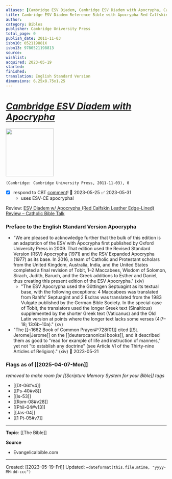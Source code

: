```yaml
---
aliases: [Cambridge ESV Diadem, Cambridge ESV Diadem with Apocrypha, Cambridge ESV Diadem Reference Bible with Apocrypha Red Calfskin]
title: Cambridge ESV Diadem Reference Bible with Apocrypha Red Calfskin
author: 
category: Bibles
publisher: Cambridge University Press
total_page: 0
publish_date: 2011-11-03
isbn10: 052119881X
isbn13: 9780521198813
source: 
wishlist: 
acquired: 2023-05-19
started: 
finished: 
translation: English Standard Version
dimensions: 6.25x8.75x1.25
---
```

# *[Cambridge ESV Diadem with Apocrypha](https://evangelicalbible.com/product/cambridge-esv-diadem-reference-bible-with-apocrypha-red-calfskin-leather-red-letter-text/)*

<img src="https://evangelicalbible.com/wp-content/uploads/2023/01/ESV-DIADEM-9781009087919A.jpg" width=150>

`(Cambridge: Cambridge University Press, 2011-11-03), 0`


- [x] respond to CBT [comment](https://catholicbibletalk.com/2022/05/esv-diadem-w-apocrypha-red-calfskin-leather-edge-lined-review/)! 📅 2023-05-25 ✅ 2023-05-31
	- uses ESV-CE apocrypha! 

Review: [ESV Diadem w/ Apocrypha (Red Calfskin Leather Edge-Lined) Review – Catholic Bible Talk](https://catholicbibletalk.com/2022/05/esv-diadem-w-apocrypha-red-calfskin-leather-edge-lined-review/)

### Preface to the English Standard Version Apocrypha
- "We are pleased to acknowledge further that the bulk of this edition is an adaptation of the ESV with Apocrypha first published by Oxford University Press in 2009. That edition used the Revised Standard Version (RSV) Apocrypha (1971) and the RSV Expanded Apocrypha (1977) as its base. In 2016, a team of Catholic and Protestant scholars from the United Kingdom, Australia, India, and the United States completed a final revision of Tobit, 1–2 Maccabees, Wisdom of Solomon, Sirach, Judith, Baruch, and the Greek additions to Esther and Daniel, thus creating this present edition of the ESV Apocrypha." (xiv)
	- "The ESV Apocrypha used the Göttingen Septuagint as its textual base, with the following exceptions: 4 Maccabees was translated from Rahlfs' Septuagint and 2 Esdras was translated from the 1983 Vulgate published by the German Bible Society. In the special case of Tobit, the translators used the longer Greek text (Sinaiticus) supplemented by the shorter Greek text (Vaticanus) and the Old Latin version at points where the longer text lacks some verses (4:7–18; 13:6b–10a)." (xv)
- "The [[~1662 Book of Common Prayer#^728f01]] cited [[St. Jerome|Jerome]] on the [[deuterocanonical books]], and it described them as good to "read for example of life and instruction of manners," yet not "to establish any doctrine" (see Article VI of the Thirty-nine Articles of Religion)." (xiv) 📅 2023-05-21

### Flags as of [[2025-04-07-Mon]]
*removed to make room for [[Scripture Memory System for your Bible]] tags*
- [[Dt-06#v4]]
- [[Ps-40#v8]]
- [[Is-53]]
- [[Rom-08#v28]]
- [[Phil-04#v13]]
- [[Jas-04]]
- [[1 Pt-05#v7]]

--- 
**Topic**: [[The Bible]]

**Source**
- Evangelicalbible.com

---
Created: [[2023-05-19-Fri]]
Updated: `=dateformat(this.file.mtime, "yyyy-MM-dd-ccc")`